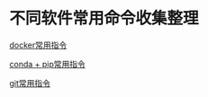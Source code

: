 # 不同软件常用命令收集整理

[docker常用指令](code/docker.md)

[conda + pip常用指令](code/conda.md)

[git常用指令](code/git.md)